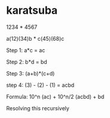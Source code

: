 # karatsuba
1234 * 4567

a(12)(34)b * c(45)(68)c 

Step 1: a*c = ac

Step 2: b*d = bd

Step 3: (a+b)*(c+d)

step 4: (3) - (2) - (1) = acbd

Formula: 
10^n (ac) + 10^n/2 (acbd) + bd

Resolving this recursively 

